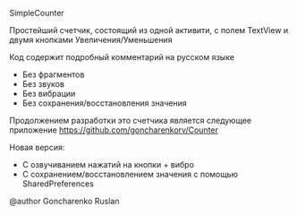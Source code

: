 SimpleCounter

Простейший счетчик, состоящий из одной активити,
с полем TextView и двумя кнопками Увеличения/Уменьшения

Код содержит подробный комментарий на русском языке

* Без фрагментов
* Без звуков
* Без вибрации
* Без сохранения/восстановления значения


Продолжением разработки это счетчика является следующее приложение
https://github.com/goncharenkorv/Counter

Новая версия:
* С озвучиванием нажатий на кнопки + вибро
* С сохранением/восстановлением значения с помощью SharedPreferences

@author Goncharenko Ruslan
